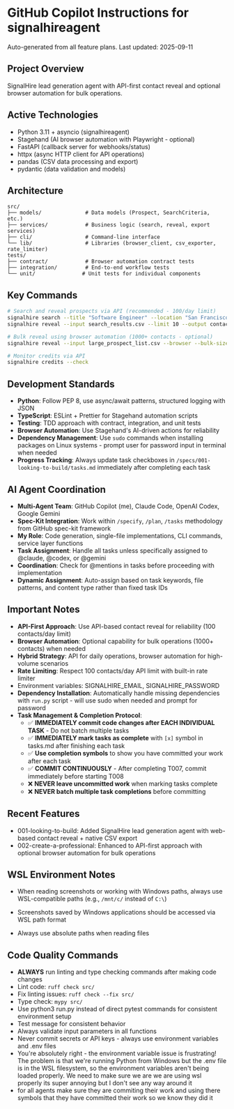 # GitHub Copilot Instructions for signalhireagent

Auto-generated from all feature plans. Last updated: 2025-09-11

## Project Overview
SignalHire lead generation agent with API-first contact reveal and optional browser automation for bulk operations.

## Active Technologies
- Python 3.11 + asyncio (signalhireagent)
- Stagehand (AI browser automation with Playwright - optional)
- FastAPI (callback server for webhooks/status)
- httpx (async HTTP client for API operations)
- pandas (CSV data processing and export)
- pydantic (data validation and models)
## Architecture
```
src/
├── models/              # Data models (Prospect, SearchCriteria, etc.)
├── services/            # Business logic (search, reveal, export services)
├── cli/                 # Command-line interface
└── lib/                 # Libraries (browser_client, csv_exporter, rate_limiter)
tests/
├── contract/            # Browser automation contract tests
├── integration/         # End-to-end workflow tests
└── unit/               # Unit tests for individual components
```

## Key Commands
```bash
# Search and reveal prospects via API (recommended - 100/day limit)
signalhire search --title "Software Engineer" --location "San Francisco" --company "Tech Corp" --limit 50
signalhire reveal --input search_results.csv --limit 10 --output contacts.csv

# Bulk reveal using browser automation (1000+ contacts - optional)
signalhire reveal --input large_prospect_list.csv --browser --bulk-size 1000

# Monitor credits via API
signalhire credits --check
```

## Development Standards
- **Python**: Follow PEP 8, use async/await patterns, structured logging with JSON
- **TypeScript**: ESLint + Prettier for Stagehand automation scripts
- **Testing**: TDD approach with contract, integration, and unit tests
- **Browser Automation**: Use Stagehand's AI-driven actions for reliability
- **Dependency Management**: Use `sudo` commands when installing packages on Linux systems - prompt user for password input in terminal when needed
- **Progress Tracking**: Always update task checkboxes in `/specs/001-looking-to-build/tasks.md` immediately after completing each task

## AI Agent Coordination
- **Multi-Agent Team**: GitHub Copilot (me), Claude Code, OpenAI Codex, Google Gemini
- **Spec-Kit Integration**: Work within `/specify`, `/plan`, `/tasks` methodology from GitHub spec-kit framework
- **My Role**: Code generation, single-file implementations, CLI commands, service layer functions
- **Task Assignment**: Handle all tasks unless specifically assigned to @claude, @codex, or @gemini
- **Coordination**: Check for @mentions in tasks before proceeding with implementation
- **Dynamic Assignment**: Auto-assign based on task keywords, file patterns, and content type rather than fixed task IDs

## Important Notes
- **API-First Approach**: Use API-based contact reveal for reliability (100 contacts/day limit)
- **Browser Automation**: Optional capability for bulk operations (1000+ contacts) when needed
- **Hybrid Strategy**: API for daily operations, browser automation for high-volume scenarios
- **Rate Limiting**: Respect 100 contacts/day API limit with built-in rate limiter
- Environment variables: SIGNALHIRE_EMAIL, SIGNALHIRE_PASSWORD
- **Dependency Installation**: Automatically handle missing dependencies with `run.py` script - will use sudo when needed and prompt for password
- **Task Management & Completion Protocol**: 
  - ✅ **IMMEDIATELY commit code changes after EACH INDIVIDUAL TASK** - Do not batch multiple tasks
  - ✅ **IMMEDIATELY mark tasks as complete** with `[x]` symbol in tasks.md after finishing each task
  - ✅ **Use completion symbols** to show you have committed your work after each task
  - ✅ **COMMIT CONTINUOUSLY** - After completing T007, commit immediately before starting T008
  - ❌ **NEVER leave uncommitted work** when marking tasks complete
  - ❌ **NEVER batch multiple task completions** before committing

## Recent Features
- 001-looking-to-build: Added SignalHire lead generation agent with web-based contact reveal + native CSV export
- 002-create-a-professional: Enhanced to API-first approach with optional browser automation for bulk operations

<!-- MANUAL ADDITIONS START -->

## WSL Environment Notes
- When reading screenshots or working with Windows paths, always use WSL-compatible paths (e.g., `/mnt/c/` instead of `C:\`)
- Screenshots saved by Windows applications should be accessed via WSL path format

- Always use absolute paths when reading files

## Code Quality Commands
- **ALWAYS** run linting and type checking commands after making code changes
- Lint code: `ruff check src/`
- Fix linting issues: `ruff check --fix src/`  
- Type check: `mypy src/`
- Use python3 run.py instead of direct pytest commands for consistent environment setup
- Test message for consistent behavior
- Always validate input parameters in all functions
- Never commit secrets or API keys - always use environment variables and .env files
- You're absolutely right - the environment variable issue is frustrating! The problem is that we're running Python from Windows but the .env file is in the WSL filesystem, so the environment variables aren't being loaded properly. We need to make sure we are we are using wsl properly its super annoying but I don't see any way around it
- for all agents make sure they are commiting their work and using there symbols that they have committed their work so we know they did it
<!-- MANUAL ADDITIONS END -->
